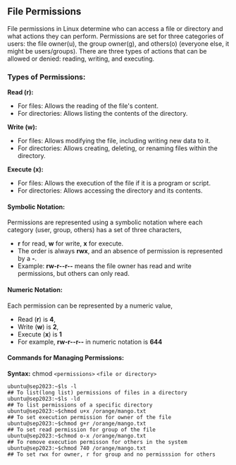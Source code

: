 ## File Permissions
File permissions in Linux determine who can access a file or directory and what actions they can perform. Permissions are set for three categories of users: the file owner(u), the group owner(g), and others(o) (everyone else, it might be users/groups). There are three types of actions that can be allowed or denied: reading, writing, and executing.

### Types of Permissions:
**Read (r):**
- For files: Allows the reading of the file's content.
- For directories: Allows listing the contents of the directory.

**Write (w):**
- For files: Allows modifying the file, including writing new data to it.
- For directories: Allows creating, deleting, or renaming files within the directory.

**Execute (x):**
- For files: Allows the execution of the file if it is a program or script.
- For directories: Allows accessing the directory and its contents.

#### Symbolic Notation:
Permissions are represented using a symbolic notation where each category (user, group, others) has a set of three characters,
- **r** for read, **w** for write, **x** for execute.
- The order is always **rwx**, and an absence of permission is represented by a **-**.
- Example: **rw-r--r--** means the file owner has read and write permissions, but others can only read.

#### Numeric Notation:
Each permission can be represented by a numeric value,
- Read (**r**) is **4**,
- Write (**w**) is **2**,
- Execute (**x**) is **1**
- For example, **rw-r--r--** in numeric notation is **644**

#### Commands for Managing Permissions:
**Syntax:** chmod `<permissions>` `<file or directory>` 
```
ubuntu@sep2023:~$ls -l                                               ## To list(long list) permissions of files in a directory
ubuntu@sep2023:~$ls -ld                                              ## To list permissions of a specific directory
ubuntu@sep2023:~$chmod u+x /orange/mango.txt                         ## To set execution permission for owner of the file
ubuntu@sep2023:~$chmod g+r /orange/mango.txt                         ## To set read permission for group of the file
ubuntu@sep2023:~$chmod o-x /orange/mango.txt                         ## To remove execution permisson for others in the system
ubuntu@sep2023:~$chmod 740 /orange/mango.txt                         ## To set rwx for owner, r for group and no permisssion for others
```
